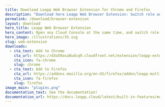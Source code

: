 ```yaml
---
title: Download Leapp Web Browser Extension for Chrome and Firefox
description: "Download here Leapp Web Browser Extension: Switch role and access to any web console in a click. You can have more than one AWS Web console open at the same time"
permalink: /download/browser-extension
layout: download
hero_title: Leapp Web Browser Extension
hero_content: Open any Cloud Console at the same time, and switch role with no jump. <br> All of that, in a click.
hero_image: /illustrations/35.svg
slug: web-extension
downloads:
  - cta_text: Add to Chrome
    cta_url: https://d3o59asa8udcq9.cloudfront.net/extension/leapp-extension-chromium-latest.zip
    cta_icon: fa-chrome
    slug: chrome
  - cta_text: Add to Firefox
    cta_url: https://addons.mozilla.org/en-US/firefox/addon/leapp-multi-console-extension/
    cta_icon: fa-firefox
    slug: firefox
image_main: "plugins.png"
documentation_text: See the documentation!
documentation_url: https://docs.leapp.cloud/latest/built-in-features/multi-console/
---
```

